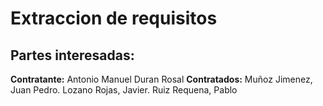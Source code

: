 # Extraccion de requisitos

## Partes interesadas:
**Contratante:** Antonio Manuel Duran Rosal
**Contratados:** Muñoz Jimenez, Juan Pedro. Lozano Rojas, Javier. Ruiz Requena, Pablo
